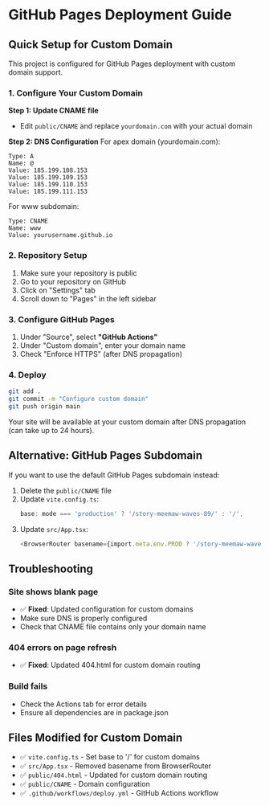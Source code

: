 # GitHub Pages Deployment Guide

## Quick Setup for Custom Domain

This project is configured for GitHub Pages deployment with custom domain support.

### 1. Configure Your Custom Domain

**Step 1: Update CNAME file**
- Edit `public/CNAME` and replace `yourdomain.com` with your actual domain

**Step 2: DNS Configuration**
For apex domain (yourdomain.com):
```
Type: A
Name: @
Value: 185.199.108.153
Value: 185.199.109.153  
Value: 185.199.110.153
Value: 185.199.111.153
```

For www subdomain:
```
Type: CNAME
Name: www
Value: yourusername.github.io
```

### 2. Repository Setup
1. Make sure your repository is public
2. Go to your repository on GitHub
3. Click on "Settings" tab
4. Scroll down to "Pages" in the left sidebar

### 3. Configure GitHub Pages
1. Under "Source", select **"GitHub Actions"**
2. Under "Custom domain", enter your domain name
3. Check "Enforce HTTPS" (after DNS propagation)

### 4. Deploy
```bash
git add .
git commit -m "Configure custom domain"
git push origin main
```

Your site will be available at your custom domain after DNS propagation (can take up to 24 hours).

## Alternative: GitHub Pages Subdomain

If you want to use the default GitHub Pages subdomain instead:

1. Delete the `public/CNAME` file
2. Update `vite.config.ts`:
   ```typescript
   base: mode === 'production' ? '/story-meemaw-waves-89/' : '/',
   ```
3. Update `src/App.tsx`:
   ```typescript
   <BrowserRouter basename={import.meta.env.PROD ? '/story-meemaw-waves-89' : ''}>
   ```

## Troubleshooting

### Site shows blank page
- ✅ **Fixed**: Updated configuration for custom domains
- Make sure DNS is properly configured
- Check that CNAME file contains only your domain name

### 404 errors on page refresh
- ✅ **Fixed**: Updated 404.html for custom domain routing

### Build fails
- Check the Actions tab for error details
- Ensure all dependencies are in package.json

## Files Modified for Custom Domain

- ✅ `vite.config.ts` - Set base to '/' for custom domains
- ✅ `src/App.tsx` - Removed basename from BrowserRouter  
- ✅ `public/404.html` - Updated for custom domain routing
- ✅ `public/CNAME` - Domain configuration
- ✅ `.github/workflows/deploy.yml` - GitHub Actions workflow
